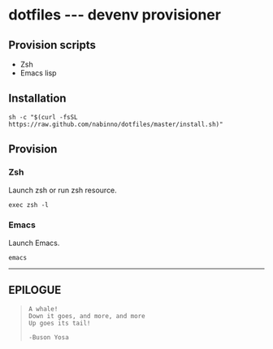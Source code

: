 # dotfiles --- devenv provisioner
## Provision scripts
- Zsh
- Emacs lisp

## Installation
```
sh -c "$(curl -fsSL https://raw.github.com/nabinno/dotfiles/master/install.sh)"
```

## Provision
### Zsh
Launch zsh or run zsh resource.
```
exec zsh -l
```

### Emacs
Launch Emacs.
```
emacs
```

---

## EPILOGUE
>     A whale!
>     Down it goes, and more, and more
>     Up goes its tail!
>
>     -Buson Yosa
